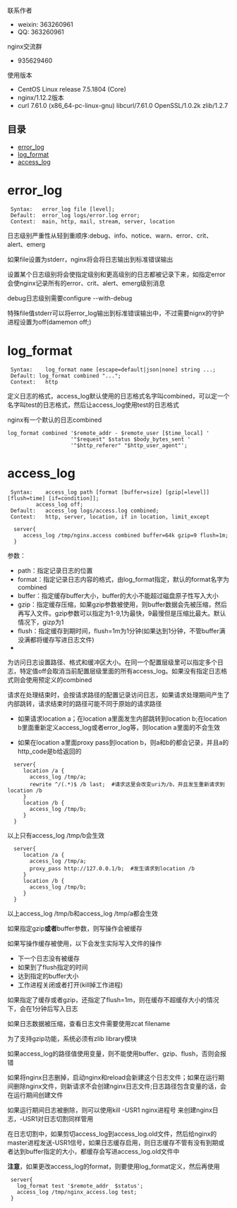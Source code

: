联系作者
- weixin: 363260961
- QQ: 363260961

nginx交流群
-  935629460

使用版本
- CentOS Linux release 7.5.1804 (Core)
- nginx/1.12.2版本
- curl 7.61.0 (x86_64-pc-linux-gnu) libcurl/7.61.0 OpenSSL/1.0.2k zlib/1.2.7

## 目录
* [error_log](#error_log)
* [log_format](#log_format)
* [access_log](#access_log)

# error_log
 ```
  Syntax:	error_log file [level];
  Default:	error_log logs/error.log error;
  Context:	main, http, mail, stream, server, location
 ```
   日志级别严重性从轻到重顺序:debug、info、notice、warn、error、crit、alert、emerg
   
   如果file设置为stderr，nginx将会将日志输出到标准错误输出
   
   设置某个日志级别将会使指定级别和更高级别的日志都被记录下来，如指定error会使nginx记录所有的error、crit、alert、emerg级别消息
   
   debug日志级别需要configure  --with-debug
   
   特殊file值stderr可以将error_log输出到标准错误输出中，不过需要nignx的守护进程设置为off(damemon off;)

# log_format
```
 Syntax:	log_format name [escape=default|json|none] string ...;
 Default: log_format combined "...";
 Context:	http
```
定义日志的格式，access_log默认使用的日志格式名字叫combined，可以定一个名字叫test的日志格式，然后让access_log使用test的日志格式

nginx有一个默认的日志combined
```
log_format combined '$remote_addr - $remote_user [$time_local] '
                    '"$request" $status $body_bytes_sent '
                    '"$http_referer" "$http_user_agent"';
```
   
# access_log
```
 Syntax:	access_log path [format [buffer=size] [gzip[=level]] [flush=time] [if=condition]];
         access_log off;
 Default:	access_log logs/access.log combined;
 Context:	http, server, location, if in location, limit_except
```
```
  server{
     access_log /tmp/nginx.access combined buffer=64k gzip=9 flush=1m;
  }
```
参数：
- path：指定记录日志的位置
- format：指定记录日志内容的格式，由log_format指定，默认的format名字为combined
- buffer：指定缓存buffer大小，buffer的大小不能超过磁盘原子性写入大小
- gzip：指定缓存压缩，如果gzip参数被使用，则buffer数据会先被压缩，然后再写入文件。gzip参数可以指定为1-9,1为最快，9最慢但是压缩比最大。默认情况下，gizp为1
- flush：指定缓存到期时间，flush=1m为1分钟(如果达到1分钟，不管buffer满没满都将缓存写进日志文件)
-

  为访问日志设置路径、格式和缓冲区大小。在同一个配置层级里可以指定多个日志，特定值off会取消当前配置层级里面的所有access_log。如果没有指定日志格式则会使用预定义的combined
  
  请求在处理结束时，会按请求路径的配置记录访问日志，如果请求处理期间产生了内部跳转，请求结束时的路径可能不同于原始的请求路径
  
  - 如果请求location a；在location a里面发生内部跳转到location b;在location b里面重新定义access_log或者error_log等，则location a里面的不会生效
  
  - 如果在location a里面proxy pass到location b，则a和b的都会记录，并且a的http_code是b给返回的
```
  server{
     location /a {
       access_log /tmp/a;
       rewrite ^/(.*)$ /b last;  #请求这里会改变uri为/b，并且发生重新请求到location /b
     }
     location /b {
       access_log /tmp/b;
     }
  }
```
以上只有access_log /tmp/b会生效

```
  server{
     location /a {
       access_log /tmp/a;
       proxy_pass http://127.0.0.1/b;  #发生请求到location /b
     }
     location /b {
       access_log /tmp/b;
     }
  }
```
以上access_log /tmp/b和access_log /tmp/a都会生效

  
  如果指定gzip**或者**buffer参数，则写操作会被缓存
  
  如果写操作缓存被使用，以下会发生实际写入文件的操作
  - 下一个日志没有被缓存
  - 如果到了flush指定的时间
  - 达到指定的buffer大小
  - 工作进程关闭或者打开(kill掉工作进程)
  
  
  如果指定了缓存或者gzip，还指定了flush=1m，则在缓存不超缓存大小的情况下，会在1分钟后写入日志
  
  如果日志数据被压缩，查看日志文件需要使用zcat filename
  
  为了支持gzip功能，系统必须有zlib library模块
  
  如果access_log的路径值使用变量，则不能使用buffer、gzip、flush，否则会报错
  
  如果将nginx日志删掉，启动nginx和reload会新建这个日志文件；如果在运行期间删除nginx文件，则新请求不会创建nginx日志文件;日志路径包含变量的话，会在运行期间创建文件
  
  如果运行期间日志被删除，则可以使用kill -USR1 nginx进程号   来创建nginx日志，-USR1对日志切割同样管用
  
  在日志切割中，如果剪切access_log到access_log.old文件，然后给nginx的master进程发送-USR1信号，如果日志缓存启用，则日志缓存不管有没有到期或者达到buffer指定的大小，都缓存会写进access_log.old文件中
  
  **注意**，如果更改access_log的format，则要使用log_format定义，然后再使用
  
 ```
  server{
    log_format test '$remote_addr  $status';
    access_log /tmp/nginx_access.log test;
  }
 ```
 
   
